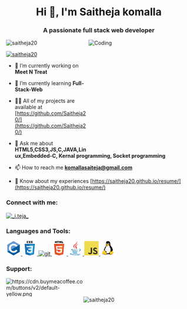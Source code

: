 <h1 align="center">Hi 👋, I'm Saitheja komalla</h1>
<h3 align="center">A passionate full stack web developer</h3>
<img align="right" alt="Coding" width="280" height="300" src="https://media.tenor.com/rePDfDWO3XoAAAAd/hacking.gif">
<p align="left"> <img src="https://komarev.com/ghpvc/?username=saitheja20&label=Profile%20views&color=0e75b6&style=flat" alt="saitheja20" /> </p>

<p align="left"> <a href="https://github.com/ryo-ma/github-profile-trophy"><img src="https://github-profile-trophy.vercel.app/?username=saitheja20" alt="saitheja20" /></a> </p>

- 🔭 I’m currently working on **Meet N Treat**

- 🌱 I’m currently learning **Full-Stack-Web**

- 👨‍💻 All of my projects are available at [https://github.com/Saitheja20/](https://github.com/Saitheja20/)

- 💬 Ask me about **HTML5,CSS3,JS,C,JAVA,Linux,Embedded-C, Kernal programming, Socket programming**

- 📫 How to reach me **komallasaiteja@gmail.com**

- 📄 Know about my experiences [https://saitheja20.github.io/resume/](https://saitheja20.github.io/resume/)

<h3 align="left">Connect with me:</h3>
<p align="left">
<a href="https://instagram.com/_i.teja_" target="blank"><img align="center" src="https://raw.githubusercontent.com/rahuldkjain/github-profile-readme-generator/master/src/images/icons/Social/instagram.svg" alt="_i.teja_" height="30" width="40" /></a>
</p>

<h3 align="left">Languages and Tools:</h3>
<p align="left"> <a href="https://www.cprogramming.com/" target="_blank" rel="noreferrer"> <img src="https://raw.githubusercontent.com/devicons/devicon/master/icons/c/c-original.svg" alt="c" width="40" height="40"/> </a> <a href="https://www.w3schools.com/css/" target="_blank" rel="noreferrer"> <img src="https://raw.githubusercontent.com/devicons/devicon/master/icons/css3/css3-original-wordmark.svg" alt="css3" width="40" height="40"/> </a> <a href="https://git-scm.com/" target="_blank" rel="noreferrer"> <img src="https://www.vectorlogo.zone/logos/git-scm/git-scm-icon.svg" alt="git" width="40" height="40"/> </a> <a href="https://www.w3.org/html/" target="_blank" rel="noreferrer"> <img src="https://raw.githubusercontent.com/devicons/devicon/master/icons/html5/html5-original-wordmark.svg" alt="html5" width="40" height="40"/> </a> <a href="https://www.java.com" target="_blank" rel="noreferrer"> <img src="https://raw.githubusercontent.com/devicons/devicon/master/icons/java/java-original.svg" alt="java" width="40" height="40"/> </a> <a href="https://developer.mozilla.org/en-US/docs/Web/JavaScript" target="_blank" rel="noreferrer"> <img src="https://raw.githubusercontent.com/devicons/devicon/master/icons/javascript/javascript-original.svg" alt="javascript" width="40" height="40"/> </a> <a href="https://www.linux.org/" target="_blank" rel="noreferrer"> <img src="https://raw.githubusercontent.com/devicons/devicon/master/icons/linux/linux-original.svg" alt="linux" width="40" height="40"/> </a> </p>

<h3 align="left">Support:</h3>
<p><a href="https://www.buymeacoffee.com/https://cdn.buymeacoffee.com/buttons/v2/default-yellow.png"> <img align="left" src="https://cdn.buymeacoffee.com/buttons/v2/default-yellow.png" height="50" width="210" alt="https://cdn.buymeacoffee.com/buttons/v2/default-yellow.png" /></a></p><br><br>

<p><img align="center" src="https://github-readme-stats.vercel.app/api/top-langs?username=saitheja20&show_icons=true&locale=en&layout=compact" alt="saitheja20" /></p>

